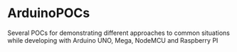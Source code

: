 # ArduinoPOCs
Several POCs for demonstrating different approaches to common situations while developing with Arduino UNO, Mega, NodeMCU and Raspberry PI
